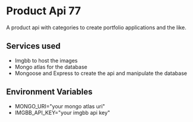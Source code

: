 # Product Api 77

A product api with categories to create portfolio applications and the like.

## Services used

- Imgbb to host the images
- Mongo atlas for the database
- Mongoose and Express to create the api and manipulate the database

## Environment Variables

- MONGO_URI="your mongo atlas uri"
- IMGBB_API_KEY="your imgbb api key"